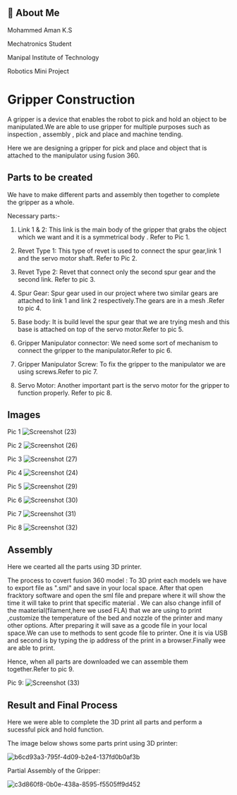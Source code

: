
## 🚀 About Me
Mohammed Aman K.S

Mechatronics Student

Manipal Institute of Technology

Robotics Mini Project 


# Gripper Construction

A gripper is a device that enables the robot to pick and 
hold an object to be manipulated.We are able to use gripper for 
multiple purposes such as inspection , assembly , pick and place
and machine tending.

Here we are designing a gripper for pick and place and object 
that is attached to the manipulator using fusion 360.


## Parts to be created 
We  have to make different parts and assembly then together 
to complete the gripper as a whole.

Necessary parts:-

1. Link 1 & 2:
 This link is the main body of the gripper that 
grabs the object which we want and it is a symmetrical body .
Refer to Pic 1.

2. Revet Type 1:
 This type of revet is used to connect the spur gear,link 1 and the servo motor shaft.
 Refer to Pic 2.

3. Revet Type 2:
 Revet that connect only the second spur gear and the second link.
Refer to pic 3.

4. Spur Gear:
 Spur gear used in our project where two similar gears are attached to link 1 and link 2 
 respectively.The gears are in a mesh .Refer to pic 4.

5. Base body:
It is build level the spur gear that we are trying mesh and this 
base is attached on top of the servo motor.Refer to pic 5.

6. Gripper Manipulator connector:
We need some sort of mechanism to connect the gripper to the manipulator.Refer to pic 6.

7. Gripper Manipulator Screw:
 To fix the gripper to the manipulator we are using screws.Refer to pic 7.

8. Servo Motor:
Another important part is the servo motor for the gripper to function properly.
Refer to pic 8.
## Images



Pic 1 ![Screenshot (23)](https://user-images.githubusercontent.com/93376324/143675529-d645806d-ecbf-4131-8293-00b3820c01b9.png)

Pic 2 ![Screenshot (26)](https://user-images.githubusercontent.com/93376324/143675592-70bb20b3-05dd-4ca3-8486-9c2a5affc932.png)

Pic 3 ![Screenshot (27)](https://user-images.githubusercontent.com/93376324/143675605-7c720ab6-d332-47ae-a4b2-f3a8fc1f0f02.png)

Pic 4 ![Screenshot (24)](https://user-images.githubusercontent.com/93376324/143675632-4b62c7e7-a871-459b-baa2-af35708cb41e.png)

Pic 5 ![Screenshot (29)](https://user-images.githubusercontent.com/93376324/143675648-e80827ae-418e-4a43-ae9c-97f78ad8981e.png)

Pic 6 ![Screenshot (30)](https://user-images.githubusercontent.com/93376324/143675654-58b304b8-2a52-4b66-a0da-1dfe253d5e42.png)

Pic 7 ![Screenshot (31)](https://user-images.githubusercontent.com/93376324/143675683-6cd62497-bd42-4db6-a58b-b3741c22e2ef.png)

Pic 8 ![Screenshot (32)](https://user-images.githubusercontent.com/93376324/143675700-c35c3fd3-a952-4450-9d6b-979f45e2aa03.png)

## Assembly
Here we cearted all the parts using 3D printer.

The process to covert fusion 360 model :
 To 3D print each models we have to export file as ".sml" and save in your local space.
 After that open fracktory software and open the sml file and prepare where it will show the time it will take to 
 print that specific material . We can also change infill of the maaterial(filament,here we used FLA) that we are using to print ,customize the temperature of the bed and nozzle of the printer and many other options.
 After preparing it will save as a gcode file in your local space.We can use to methods to sent gcode file to printer.
 One it is via USB and second is by typing the ip address of the print in a browser.Finally wee are able to print.


Hence, when all parts are downloaded we can assemble them together.Refer to pic 9.

Pic 9: ![Screenshot (33)](https://user-images.githubusercontent.com/93376324/143676135-ecadf6d3-f70c-4df8-8d1a-89db9c8abddf.png)
## Result and Final Process
Here we were able to complete the 3D print all parts and perform a sucessful pick and hold function.

The image below shows some parts print using 3D printer:

![b6cd93a3-795f-4d09-b2e4-137fd0b0af3b](https://user-images.githubusercontent.com/93376324/143676382-2f469dc1-7f59-4abb-80e8-999ac5aa4d2a.jpg)

Partial Assembly of the Gripper:

![c3d860f8-0b0e-438a-8595-f5505ff9d452](https://user-images.githubusercontent.com/93376324/143676403-bf0db80d-5e4a-4bf0-b1f4-20bd18068334.jpg)



